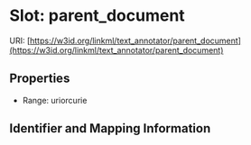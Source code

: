 # Slot: parent_document

URI: [https://w3id.org/linkml/text_annotator/parent_document](https://w3id.org/linkml/text_annotator/parent_document)



<!-- no inheritance hierarchy -->


## Properties

 * Range: uriorcurie



## Identifier and Mapping Information






